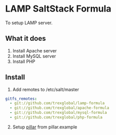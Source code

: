 LAMP SaltStack Formula
=============

To setup LAMP server.

## What it does

1. Install Apache server
2. Install MySQL server
3. Install PHP

## Install

1. Add remotes to /etc/salt/master
```yaml
gitfs_remotes:
  - git://github.com/trexglobal/lamp-formula
  - git://github.com/trexglobal/apache-formula
  - git://github.com/trexglobal/mysql-formula
  - git://github.com/trexglobal/php-formula
```
2. Setup [pillar](http://docs.saltstack.com/en/latest/topics/pillar/) from pillar.example
